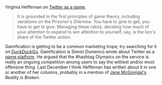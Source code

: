 
Virginia Heffernan on [Twitter as a game][1]. 

>It is grounded in the first principles of game theory, including
 variations on the Prisoner's Dilemma. You have to give to get; you
 have to get to give. Managing these ratios, deciding how much of
 your attention to expend to win attention to yourself, say, is the
 lion's share of the Twitter action. 
 
Gamification is getting to be a common marketing trope; try searching
for it on [DuckDuckGo][2]. Gamification is Simon Dumenco wrote about Twitter as a
[game platform][4]. He argued that the #hashtag Olympics on the
service is really an ongoing competition among users to say the
wittiest and/or most offensive thing. Last December I think Heffernan
has written about it in one or another of her columns, probably in a
mention of [Jane McGonigal's][3] _Reality is Broken_.



[1]: http://opinionator.blogs.nytimes.com/2011/06/12/the-game-of-twitter/?hp
[2]: https://duckduckgo.com/?q=gamification&kf=b
[3]: https://secure.wikimedia.org/wikipedia/en/wiki/Jane_McGonigal
[4]: http://adage.com/article/trending-topics/twitter-pretty-officially-a-gaming-platform/147736/
